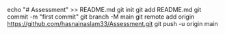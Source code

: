 echo "# Assessment" >> README.md
git init
git add README.md
git commit -m "first commit"
git branch -M main
git remote add origin https://github.com/hasnainaslam33/Assessment.git
git push -u origin main
